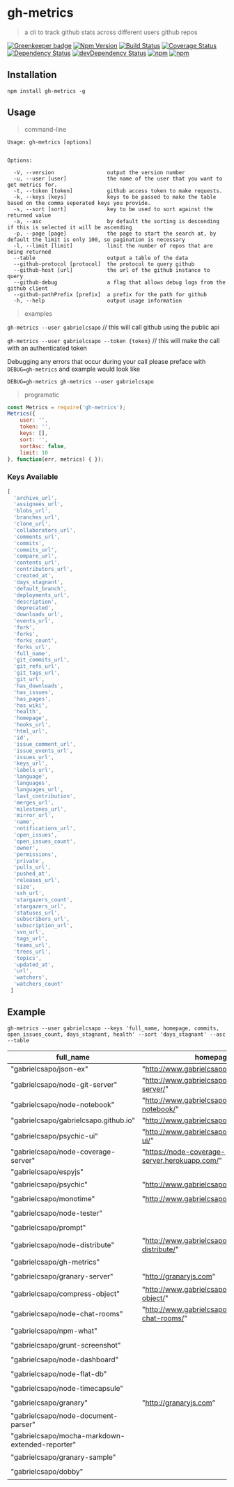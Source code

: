 # gh-metrics

> a cli to track github stats across different users github repos

[![Greenkeeper badge](https://badges.greenkeeper.io/gabrielcsapo/gh-metrics.svg)](https://greenkeeper.io/)
[![Npm Version](https://img.shields.io/npm/v/gh-metrics.svg)](https://www.npmjs.com/package/gh-metrics)
[![Build Status](https://travis-ci.org/gabrielcsapo/gh-metrics.svg?branch=master)](https://travis-ci.org/gabrielcsapo/gh-metrics)
[![Coverage Status](https://lcov-server.herokuapp.com/badge/github%2Ecom/gabrielcsapo/gh-metrics.svg)](https://lcov-server.herokuapp.com/coverage/github%2Ecom/gabrielcsapo/gh-metrics)
[![Dependency Status](https://david-dm.org/gabrielcsapo/gh-metrics.svg)](https://david-dm.org/gabrielcsapo/gh-metrics)
[![devDependency Status](https://david-dm.org/gabrielcsapo/gh-metrics/dev-status.svg)](https://david-dm.org/gabrielcsapo/gh-metrics#info=devDependencies)
[![npm](https://img.shields.io/npm/dt/gh-metrics.svg)]()
[![npm](https://img.shields.io/npm/dm/gh-metrics.svg)]()

## Installation

`npm install gh-metrics -g`

## Usage

> command-line

```
Usage: gh-metrics [options]


Options:

  -V, --version                 output the version number
  -u, --user [user]             the name of the user that you want to get metrics for.
  -t, --token [token]           github access token to make requests.
  -k, --keys [keys]             keys to be passed to make the table based on the comma seperated keys you provide.
  -s, --sort [sort]             key to be used to sort against the returned value
  -a, --asc                     by default the sorting is descending if this is selected it will be ascending
  -p, --page [page]             the page to start the search at, by default the limit is only 100, so pagination is necessary
  -l, --limit [limit]           limit the number of repos that are being returned
  --table                       output a table of the data
  --github-protocol [protocol]  the protocol to query github
  --github-host [url]           the url of the github instance to query
  --github-debug                a flag that allows debug logs from the github client
  --github-pathPrefix [prefix]  a prefix for the path for github
  -h, --help                    output usage information
```

> examples

`gh-metrics --user gabrielcsapo` // this will call github using the public api

`gh-metrics --user gabrielcsapo --token {token}` // this will make the call with an authenticated token

Debugging any errors that occur during your call please preface with `DEBUG=gh-metrics` and example would look like

```
DEBUG=gh-metrics gh-metrics --user gabrielcsapo
```

> programatic

```javascript
const Metrics = require('gh-metrics');
Metrics({
    user: '',
    token: '',
    keys: [],
    sort: '',
    sortAsc: false,
    limit: 10
}, function(err, metrics) { });
```

### Keys Available

```javascript
[
  'archive_url',
  'assignees_url',
  'blobs_url',
  'branches_url',
  'clone_url',
  'collaborators_url',
  'comments_url',
  'commits',
  'commits_url',
  'compare_url',
  'contents_url',
  'contributors_url',
  'created_at',
  'days_stagnant',
  'default_branch',
  'deployments_url',
  'description',
  'deprecated',
  'downloads_url',
  'events_url',
  'fork',
  'forks',
  'forks_count',
  'forks_url',
  'full_name',
  'git_commits_url',
  'git_refs_url',
  'git_tags_url',
  'git_url',
  'has_downloads',
  'has_issues',
  'has_pages',
  'has_wiki',
  'health',
  'homepage',
  'hooks_url',
  'html_url',
  'id',
  'issue_comment_url',
  'issue_events_url',
  'issues_url',
  'keys_url',
  'labels_url',
  'language',
  'languages',
  'languages_url',
  'last_contribution',
  'merges_url',
  'milestones_url',
  'mirror_url',
  'name',
  'notifications_url',
  'open_issues',
  'open_issues_count',
  'owner',
  'permissions',
  'private',
  'pulls_url',
  'pushed_at',
  'releases_url',
  'size',
  'ssh_url',
  'stargazers_count',
  'stargazers_url',
  'statuses_url',
  'subscribers_url',
  'subscription_url',
  'svn_url',
  'tags_url',
  'teams_url',
  'trees_url',
  'topics',
  'updated_at',
  'url',
  'watchers',
  'watchers_count'
 ]
 ```

## Example

`gh-metrics --user gabrielcsapo --keys 'full_name, homepage, commits, open_issues_count, days_stagnant, health' --sort 'days_stagnant' --asc --table`

| full_name                                       | homepage                                       | commits | open_issues_count | days_stagnant | health |
| ----------------------------------------------- | ---------------------------------------------- | ------- | ----------------- | ------------- | ------ |
| "gabrielcsapo/json-ex"                          | "http://www.gabrielcsapo.com/json-ex/"         | 6       | 0                 | 1             | "🌞"   |
| "gabrielcsapo/node-git-server"                  | "http://www.gabrielcsapo.com/node-git-server/" | 27      | 2                 | 6             | "🌞"   |
| "gabrielcsapo/node-notebook"                    | "http://www.gabrielcsapo.com/node-notebook/"   | 144     | 2                 | 7             | "🌞"   |
| "gabrielcsapo/gabrielcsapo.github.io"           | "http://www.gabrielcsapo.com"                  | 77      | 2                 | 7             | "🌞"   |
| "gabrielcsapo/psychic-ui"                       | "http://www.gabrielcsapo.com/psychic-ui/"      | 130     | 1                 | 10            | "🌞"   |
| "gabrielcsapo/node-coverage-server"             | "https://node-coverage-server.herokuapp.com/"  | 80      | 7                 | 21            | "🌞"   |
| "gabrielcsapo/espyjs"                           |                                                | 6       | 0                 | 27            | "🌞"   |
| "gabrielcsapo/psychic"                          | "http://www.gabrielcsapo.com/psychic/"         | 8       | 2                 | 45            | "⛅️"   |
| "gabrielcsapo/monotime"                         | "http://www.gabrielcsapo.com/monotime/"        | 5       | 0                 | 51            | "⛅️"   |
| "gabrielcsapo/node-tester"                      |                                                | 4       | 0                 | 95            | "🌩"   |
| "gabrielcsapo/prompt"                           |                                                | 17      | 0                 | 99            | "🌩"   |
| "gabrielcsapo/node-distribute"                  | "http://www.gabrielcsapo.com/node-distribute/" | 124     | 7                 | 101           | "🌩"   |
| "gabrielcsapo/gh-metrics"                   |                                                | 40      | 2                 | 131           | "🌩"   |
| "gabrielcsapo/granary-server"                   | "http://granaryjs.com"                         | 168     | 1                 | 135           | "🌩"   |
| "gabrielcsapo/compress-object"                  | "http://www.gabrielcsapo.com/compress-object/" | 22      | 1                 | 141           | "🌩"   |
| "gabrielcsapo/node-chat-rooms"                  | "http://www.gabrielcsapo.com/node-chat-rooms/" | 71      | 1                 | 148           | "🌩"   |
| "gabrielcsapo/npm-what"                         |                                                | 33      | 3                 | 149           | "🌩"   |
| "gabrielcsapo/grunt-screenshot"                 |                                                | 53      | 1                 | 170           | "🌩"   |
| "gabrielcsapo/node-dashboard"                   |                                                | 79      | 2                 | 259           | "🌩"   |
| "gabrielcsapo/node-flat-db"                     |                                                | 226     | 0                 | 264           | "🌩"   |
| "gabrielcsapo/node-timecapsule"                 |                                                | 7       | 0                 | 271           | "🌩"   |
| "gabrielcsapo/granary"                          | "http://granaryjs.com"                         | 65      | 0                 | 291           | "🌩"   |
| "gabrielcsapo/node-document-parser"             |                                                | 10      | 0                 | 301           | "🌩"   |
| "gabrielcsapo/mocha-markdown-extended-reporter" |                                                | 2       | 0                 | 317           | "🌩"   |
| "gabrielcsapo/granary-sample"                   |                                                | 5       | 0                 | 376           | "🌩"   |
| "gabrielcsapo/dobby"                            |                                                | 11      | 0                 | 645           | "🌩"   |
